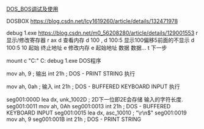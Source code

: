 
[DOS_BOS调试及使用](https://www.cnblogs.com/wgf4242/p/18118128)

DOSBOX
https://blog.csdn.net/lcy1619260/article/details/132471978

debug 1.exe
https://blog.csdn.net/m0_56208280/article/details/129001553
r 显示/修改寄存器 r ax
d 查看内存
d 100 ,
d 100:5 显示100偏移5前面的不显示
d 100:5 10 起始 终止地址
e 修改内存
e 起始地址 数据 数据…
t 下一步

mount c "C:\"
C:
debug 1.exe
DOS程序

mov     ah, 9           ; 输出
int     21h             ; DOS - PRINT STRING 执行

mov     ah, 0ah         ; 输入
int     21h             ; DOS - BUFFERED KEYBOARD INPUT 执行

seg001:000D                 lea     dx, unk_1002D ; 2D下一位即2E会存储 输入的字符长度.
seg001:0011                 mov     ah, 0Ah
seg001:0013                 int     21h             ; DOS - BUFFERED KEYBOARD INPUT
seg001:0015                 lea     dx, asc_10010   ; "\r\n$"
seg001:0019                 mov     ah, 9
seg001:001B                 int     21h             ; DOS - PRINT STRING
